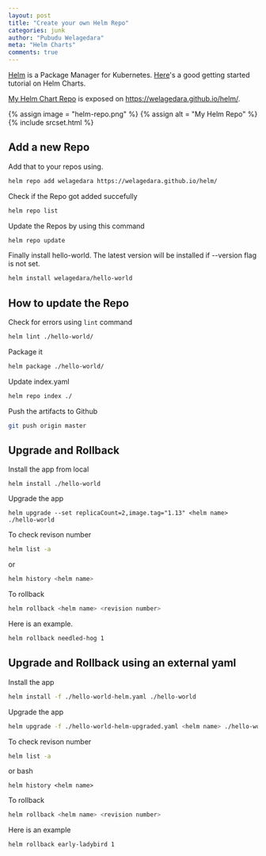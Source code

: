 ```yaml
---
layout: post
title: "Create your own Helm Repo"
categories: junk
author: "Pubudu Welagedara"
meta: "Helm Charts"
comments: true
---
```


[Helm][helm] is a Package Manager for Kubernetes. [Here][tutorial]'s a good getting started tutorial on Helm Charts. 

[My Helm Chart Repo][repo] is exposed on <https://welagedara.github.io/helm/>. 

{% assign image = "helm-repo.png" %}
{% assign alt = "My Helm Repo" %}
{% include srcset.html %}

## Add a new Repo
Add that to your repos using.
```bash
helm repo add welagedara https://welagedara.github.io/helm/
```

Check if the Repo got added succefully
```bash
helm repo list
```

Update the Repos by using this command
```bash
helm repo update
```

Finally install hello-world. The latest version will be installed if --version flag is not set.
```bash
helm install welagedara/hello-world 
```

## How to update the Repo

Check for errors using `lint` command
```bash
helm lint ./hello-world/
```

Package it
```bash
helm package ./hello-world/
```

Update index.yaml
```bash
helm repo index ./
```
Push the artifacts to Github
```bash
git push origin master
```

## Upgrade and Rollback 

Install the app from local
```
helm install ./hello-world
``` 
Upgrade the app
```
helm upgrade --set replicaCount=2,image.tag="1.13" <helm name> ./hello-world
```

To check revison number 
```bash
helm list -a
```
or 
```bash
helm history <helm name>
```

To rollback
```bash
helm rollback <helm name> <revision number>
```

Here is an example.
```bash
helm rollback needled-hog 1
```

## Upgrade and Rollback using an external yaml

Install the app
```bash
helm install -f ./hello-world-helm.yaml ./hello-world
``` 

Upgrade the app
```bash
helm upgrade -f ./hello-world-helm-upgraded.yaml <helm name> ./hello-world
```

To check revison number 
```bash
helm list -a
```
or bash
```
helm history <helm name>
```

To rollback
```bash
helm rollback <helm name> <revision number>
```
Here is an example
```bash
helm rollback early-ladybird 1
```

[helm]: https://github.com/kubernetes/charts
[repo]: https://github.com/welagedara/helm
[tutorial]: https://www.youtube.com/watch?v=vQX5nokoqrQ
